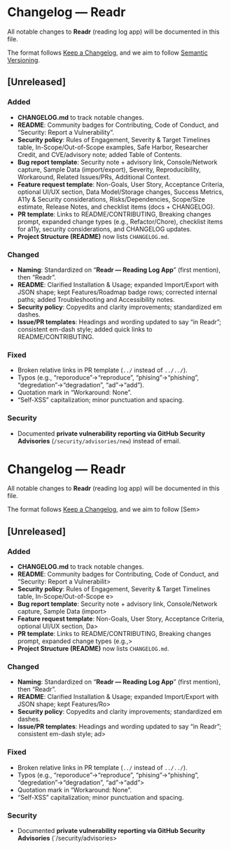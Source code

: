# Changelog — Readr
All notable changes to **Readr** (reading log app) will be documented in this file.

The format follows [Keep a Changelog](https://keepachangelog.com/en/1.0.0/), and we aim to follow [Semantic Versioning](https://semver.org/).

## [Unreleased]

### Added
- **CHANGELOG.md** to track notable changes.
- **README**: Community badges for Contributing, Code of Conduct, and “Security: Report a Vulnerability”.
- **Security policy**: Rules of Engagement, Severity & Target Timelines table, In-Scope/Out-of-Scope examples, Safe Harbor, Researcher Credit, and CVE/advisory note; added Table of Contents.
- **Bug report template**: Security note + advisory link, Console/Network capture, Sample Data (import/export), Severity, Reproducibility, Workaround, Related Issues/PRs, Additional Context.
- **Feature request template**: Non-Goals, User Story, Acceptance Criteria, optional UI/UX section, Data Model/Storage changes, Success Metrics, A11y & Security considerations, Risks/Dependencies, Scope/Size estimate, Release Notes, and checklist items (docs + CHANGELOG).
- **PR template**: Links to README/CONTRIBUTING, Breaking changes prompt, expanded change types (e.g., Refactor/Chore), checklist items for a11y, security considerations, and CHANGELOG updates.
- **Project Structure (README)** now lists `CHANGELOG.md`.

### Changed
- **Naming**: Standardized on “**Readr — Reading Log App**” (first mention), then “Readr”.
- **README**: Clarified Installation & Usage; expanded Import/Export with JSON shape; kept Features/Roadmap badge rows; corrected internal paths; added Troubleshooting and Accessibility notes.
- **Security policy**: Copyedits and clarity improvements; standardized em dashes.
- **Issue/PR templates**: Headings and wording updated to say “in Readr”; consistent em-dash style; added quick links to README/CONTRIBUTING.

### Fixed
- Broken relative links in PR template (`../` instead of `../../`).
- Typos (e.g., “reporoduce”→“reproduce”, “phising”→“phishing”, “degredation”→“degradation”, “ad”→“add”).
- Quotation mark in “Workaround: None”.
- “Self-XSS” capitalization; minor punctuation and spacing.

### Security
- Documented **private vulnerability reporting via GitHub Security Advisories** (`/security/advisories/new`) instead of email.
# Changelog — Readr
All notable changes to **Readr** (reading log app) will be documented in this file.

The format follows [Keep a Changelog](https://keepachangelog.com/en/1.0.0/), and we aim to follow [Sem>

## [Unreleased]

### Added
- **CHANGELOG.md** to track notable changes.
- **README**: Community badges for Contributing, Code of Conduct, and “Security: Report a Vulnerabilit>
- **Security policy**: Rules of Engagement, Severity & Target Timelines table, In-Scope/Out-of-Scope e>
- **Bug report template**: Security note + advisory link, Console/Network capture, Sample Data (import>
- **Feature request template**: Non-Goals, User Story, Acceptance Criteria, optional UI/UX section, Da>
- **PR template**: Links to README/CONTRIBUTING, Breaking changes prompt, expanded change types (e.g.,>
- **Project Structure (README)** now lists `CHANGELOG.md`.

### Changed
- **Naming**: Standardized on “**Readr — Reading Log App**” (first mention), then “Readr”.
- **README**: Clarified Installation & Usage; expanded Import/Export with JSON shape; kept Features/Ro>
- **Security policy**: Copyedits and clarity improvements; standardized em dashes.
- **Issue/PR templates**: Headings and wording updated to say “in Readr”; consistent em-dash style; ad>

### Fixed
- Broken relative links in PR template (`../` instead of `../../`).
- Typos (e.g., “reporoduce”→“reproduce”, “phising”→“phishing”, “degredation”→“degradation”, “ad”→“add”>
- Quotation mark in “Workaround: None”.
- “Self-XSS” capitalization; minor punctuation and spacing.

### Security
- Documented **private vulnerability reporting via GitHub Security Advisories** (`/security/advisories>
